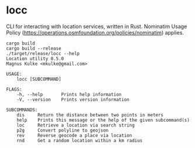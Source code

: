 locc
===

CLI for interacting with location services, written in Rust. Nominatim Usage Policy (https://operations.osmfoundation.org/policies/nominatim) applies.

```
cargo build
cargo build --release
./target/release/locc --help
Location utility 0.5.0
Magnus Kulke <mkulke@gmail.com>

USAGE:
    locc [SUBCOMMAND]

FLAGS:
    -h, --help       Prints help information
    -V, --version    Prints version information

SUBCOMMANDS:
    dis     Return the distance between two points in meters
    help    Prints this message or the help of the given subcommand(s)
    loc     Retrieve a location via search string
    p2g     Convert polyline to geojson
    rev     Reverse geocode a place via location
    rnd     Get a random location within a km radius
```
